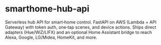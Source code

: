 # smarthome-hub-api
Serverless hub API for smart‑home control. FastAPI on AWS (Lambda + API Gateway) with token auth, one‑tap scenes, and device actions. Ships direct adapters (Hue/WiZ/LIFX) and an optional Home Assistant bridge to reach Alexa, Google, LG/Midea, HomeKit, and more.
